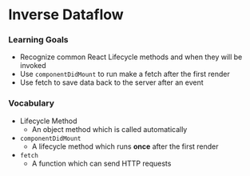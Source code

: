 # Inverse Dataflow


### Learning Goals
- Recognize common React Lifecycle methods and when they will be invoked
- Use `componentDidMount` to run make a fetch after the first render
- Use fetch to save data back to the server after an event


### 


### Vocabulary
* Lifecycle Method
    * An object method which is called automatically
* `componentDidMount`
    * A lifecycle method which runs **once** after the first render
* `fetch`
    * A function which can send HTTP requests 
 
